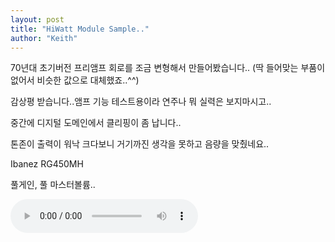 ```yaml
---
layout: post
title: "HiWatt Module Sample.."
author: "Keith"
---
```


70년대 초기버전 프리앰프 회로를 조금 변형해서 만들어봤습니다..
(딱 들어맞는 부품이 없어서 비슷한 값으로 대체했죠..^^)

감상평 받습니다..앰프 기능 테스트용이라 연주나 뭐 실력은 보지마시고..

중간에 디지털 도메인에서 클리핑이 좀 납니다..

톤존이 출력이 워낙 크다보니 거기까진 생각을 못하고 음량을 맞췄네요..

Ibanez RG450MH

풀게인, 풀 마스터볼륨..

<audio src="/assets/images/a69c3b928b1df803ebf22cf81aa8d40e.mp3" controls preload></audio>


